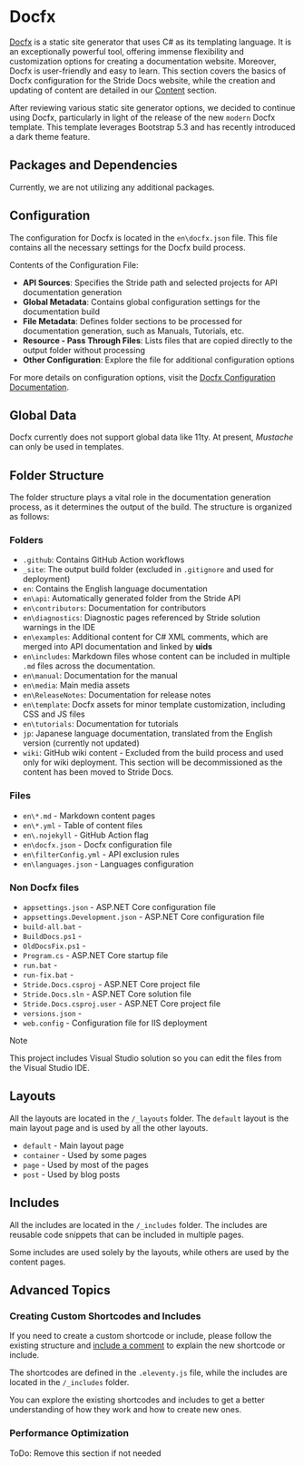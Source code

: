 # Docfx

[Docfx](https://dotnet.github.io/docfx/index.html) is a static site generator that uses C# as its templating language. It is an exceptionally powerful tool, offering immense flexibility and customization options for creating a documentation website. Moreover, Docfx is user-friendly and easy to learn. This section covers the basics of Docfx configuration for the Stride Docs website, while the creation and updating of content are detailed in our [Content](content.md) section.

After reviewing various static site generator options, we decided to continue using Docfx, particularly in light of the release of the new `modern` Docfx template. This template leverages Bootstrap 5.3 and has recently introduced a dark theme feature.

## Packages and Dependencies

Currently, we are not utilizing any additional packages.

## Configuration

The configuration for Docfx is located in the `en\docfx.json` file. This file contains all the necessary settings for the Docfx build process.

Contents of the Configuration File:

- **API Sources**: Specifies the Stride path and selected projects for API documentation generation
- **Global Metadata**: Contains global configuration settings for the documentation build
- **File Metadata**: Defines folder sections to be processed for documentation generation, such as Manuals, Tutorials, etc.
- **Resource - Pass Through Files**: Lists files that are copied directly to the output folder without processing
- **Other Configuration**: Explore the file for additional configuration options

For more details on configuration options, visit the [Docfx Configuration Documentation](https://dotnet.github.io/docfx/docs/config.html).

## Global Data

Docfx currently does not support global data like 11ty. At present, *Mustache* can only be used in templates.

## Folder Structure

The folder structure plays a vital role in the documentation generation process, as it determines the output of the build. The structure is organized as follows:

### Folders

- `.github`: Contains GitHub Action workflows
- `_site`: The output build folder (excluded in `.gitignore` and used for deployment)
- `en`: Contains the English language documentation
- `en\api`: Automatically generated folder from the Stride API
- `en\contributors`: Documentation for contributors
- `en\diagnostics`: Diagnostic pages referenced by Stride solution warnings in the IDE
- `en\examples`: Additional content for C# XML comments, which are merged into API documentation and linked by **uids**
- `en\includes`: Markdown files whose content can be included in multiple `.md` files across the documentation.
- `en\manual`: Documentation for the manual
- `en\media`: Main media assets
- `en\ReleaseNotes`: Documentation for release notes
- `en\template`: Docfx assets for minor template customization, including CSS and JS files
- `en\tutorials`: Documentation for tutorials
- `jp`: Japanese language documentation, translated from the English version (currently not updated)
- `wiki`: GitHub wiki content - Excluded from the build process and used only for wiki deployment. This section will be decommissioned as the content has been moved to Stride Docs.

### Files

- `en\*.md` - Markdown content pages
- `en\*.yml` - Table of content files
- `en\.nojekyll` - GitHub Action flag
- `en\docfx.json` - Docfx configuration file
- `en\filterConfig.yml` - API exclusion rules
- `en\languages.json` - Languages configuration

### Non Docfx files

- `appsettings.json` - ASP.NET Core configuration file
- `appsettings.Development.json` - ASP.NET Core configuration file
- `build-all.bat` - 
- `BuildDocs.ps1` - 
- `OldDocsFix.ps1` - 
- `Program.cs` - ASP.NET Core startup file
- `run.bat` - 
- `run-fix.bat` - 
- `Stride.Docs.csproj` - ASP.NET Core project file
- `Stride.Docs.sln` - ASP.NET Core solution file
- `Stride.Docs.csproj.user` - ASP.NET Core project file
- `versions.json` - 
- `web.config` - Configuration file for IIS deployment

> [!NOTE]
> This project includes Visual Studio solution so you can edit the files from the Visual Studio IDE.

## Layouts

All the layouts are located in the `/_layouts` folder. The `default` layout is the main layout page and is used by all the other layouts. 

- `default` - Main layout page
- `container` - Used by some pages
- `page` - Used by most of the pages
- `post` - Used by blog posts

## Includes

All the includes are located in the `/_includes` folder. The includes are reusable code snippets that can be included in multiple pages.

Some includes are used solely by the layouts, while others are used by the content pages.

## Advanced Topics

### Creating Custom Shortcodes and Includes

If you need to create a custom shortcode or include, please follow the existing structure and [include a comment](content.md#shortcodes-and-includes) to explain the new shortcode or include.

The shortcodes are defined in the `.eleventy.js` file, while the includes are located in the `/_includes` folder.

You can explore the existing shortcodes and includes to get a better understanding of how they work and how to create new ones.

### Performance Optimization

ToDo: Remove this section if not needed